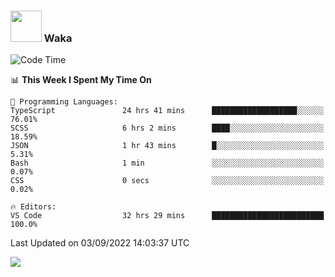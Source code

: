### <img src="https://media.giphy.com/media/VgCDAzcKvsR6OM0uWg/giphy.gif" width="50"> Waka

  <!--START_SECTION:waka-->
![Code Time](http://img.shields.io/badge/Code%20Time-823%20hrs%208%20mins-blue)

📊 **This Week I Spent My Time On** 

```text
💬 Programming Languages: 
TypeScript               24 hrs 41 mins      ███████████████████░░░░░░   76.01% 
SCSS                     6 hrs 2 mins        ████░░░░░░░░░░░░░░░░░░░░░   18.59% 
JSON                     1 hr 43 mins        █░░░░░░░░░░░░░░░░░░░░░░░░   5.31% 
Bash                     1 min               ░░░░░░░░░░░░░░░░░░░░░░░░░   0.07% 
CSS                      0 secs              ░░░░░░░░░░░░░░░░░░░░░░░░░   0.02%

🔥 Editors: 
VS Code                  32 hrs 29 mins      █████████████████████████   100.0%

```


 Last Updated on 03/09/2022 14:03:37 UTC
<!--END_SECTION:waka-->

<img src="https://github-readme-stats-gilt-tau.vercel.app/api/top-langs/?username=pinto-hub&layout=compact&theme=dracula" />
